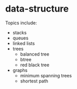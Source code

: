 # data-structure

Topics include:

- stacks
- queues
- linked lists
- trees
    - balanced tree
    - btree
    - red black tree
- graphs
    - minimum spanning trees
    - shortest path